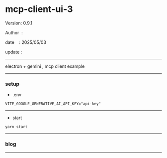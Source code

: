 ﻿# mcp-client-ui-3

 Version: 0.9.1

 Author  : 

 date    : 2025/05/03
 
 update  :

***
electron + gemini ,  mcp client example

***
### setup
* .env
```
VITE_GOOGLE_GENERATIVE_AI_API_KEY="api-key"
```
***
* start

```
yarn start
```

***
### blog 

***

